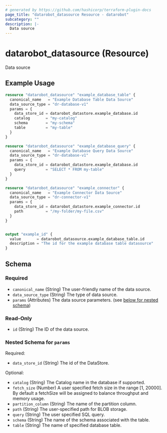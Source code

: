 ```yaml
---
# generated by https://github.com/hashicorp/terraform-plugin-docs
page_title: "datarobot_datasource Resource - datarobot"
subcategory: ""
description: |-
  Data source
---
```


# datarobot_datasource (Resource)

Data source

## Example Usage

```terraform
resource "datarobot_datasource" "example_database_table" {
  canonical_name   = "Example Database Table Data Source"
  data_source_type = "dr-database-v1"
  params = {
    data_store_id = datarobot_datastore.example_database.id
    catalog       = "my-catalog"
    schema        = "my-schema"
    table         = "my-table"
  }
}

resource "datarobot_datasource" "example_database_query" {
  canonical_name   = "Example Database Query Data Source"
  data_source_type = "dr-database-v1"
  params = {
    data_store_id = datarobot_datastore.example_database.id
    query         = "SELECT * FROM my-table"
  }
}

resource "datarobot_datasource" "example_connector" {
  canonical_name   = "Example Connector Data Source"
  data_source_type = "dr-connector-v1"
  params = {
    data_store_id = datarobot_datastore.example_connector.id
    path          = "/my-folder/my-file.csv"
  }
}


output "example_id" {
  value       = datarobot_datasource.example_database_table.id
  description = "The id for the example database table datasource"
}
```

<!-- schema generated by tfplugindocs -->
## Schema

### Required

- `canonical_name` (String) The user-friendly name of the data source.
- `data_source_type` (String) The type of data source.
- `params` (Attributes) The data source parameters. (see [below for nested schema](#nestedatt--params))

### Read-Only

- `id` (String) The ID of the data source.

<a id="nestedatt--params"></a>
### Nested Schema for `params`

Required:

- `data_store_id` (String) The id of the DataStore.

Optional:

- `catalog` (String) The Catalog name in the database if supported.
- `fetch_size` (Number) A user specified fetch size in the range [1, 20000]. By default a fetchSize will be assigned to balance throughput and memory usage.
- `partition_column` (String) The name of the partition column.
- `path` (String) The user-specified path for BLOB storage.
- `query` (String) The user specified SQL query.
- `schema` (String) The name of the schema associated with the table.
- `table` (String) The name of specified database table.
